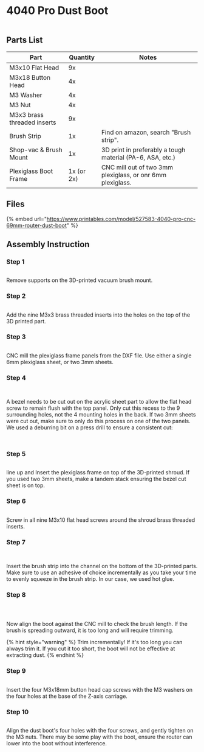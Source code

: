 # 4040 Pro Dust Boot



<figure><img src="../../../.gitbook/assets/20230714_213141.jpg" alt=""><figcaption></figcaption></figure>



## Parts List

| Part                        | Quantity   | Notes                                                      |
| --------------------------- | ---------- | ---------------------------------------------------------- |
| M3x10 Flat Head             | 9x         |                                                            |
| M3x18 Button Head           | 4x         |                                                            |
| M3 Washer                   | 4x         |                                                            |
| M3 Nut                      | 4x         |                                                            |
| M3x3 brass threaded inserts | 9x         |                                                            |
| Brush Strip                 | 1x         | Find on amazon, search "Brush strip".                      |
| Shop-vac & Brush Mount      | 1x         | 3D print in preferably a tough material (PA-6, ASA, etc.)  |
| Plexiglass Boot Frame       | 1x (or 2x) | CNC mill out of two 3mm plexiglass, or onr 6mm plexiglass. |

## Files

{% embed url="https://www.printables.com/model/527583-4040-pro-cnc-69mm-router-dust-boot" %}

## Assembly Instruction

### Step 1



<figure><img src="../../../.gitbook/assets/20230714_142521.jpg" alt=""><figcaption></figcaption></figure>

Remove supports on the 3D-printed vacuum brush mount.

### Step 2

<figure><img src="../../../.gitbook/assets/20230714_142626.jpg" alt=""><figcaption></figcaption></figure>

Add the nine M3x3 brass threaded inserts into the holes on the top of the 3D printed part.

### Step 3



<figure><img src="../../../.gitbook/assets/20230714_162040.jpg" alt=""><figcaption></figcaption></figure>

CNC mill the plexiglass frame panels from the DXF file. Use either a single 6mm plexiglass sheet, or two 3mm sheets.

### Step 4



<div>

<figure><img src="../../../.gitbook/assets/20230714_165807 (1).jpg" alt=""><figcaption></figcaption></figure>

 

<figure><img src="../../../.gitbook/assets/20230714_165814.jpg" alt=""><figcaption></figcaption></figure>

</div>

A bezel needs to be cut out on the acrylic sheet part to allow the flat head screw to remain flush with the top panel. Only cut this recess to the 9 surrounding holes, not the 4 mounting holes in the back. If two 3mm sheets were cut out, make sure to only do this process on one of the two panels. We used a deburring bit on a press drill to ensure a consistent cut:



<div>

<figure><img src="../../../.gitbook/assets/20230714_164846.jpg" alt=""><figcaption></figcaption></figure>

 

<figure><img src="../../../.gitbook/assets/20230714_165817.jpg" alt=""><figcaption></figcaption></figure>

</div>

### Step 5

<figure><img src="../../../.gitbook/assets/20230714_165840.jpg" alt=""><figcaption></figcaption></figure>

line up and Insert the plexiglass frame on top of the 3D-printed shroud. If you used two 3mm sheets, make a tandem stack ensuring the bezel cut sheet is on top.&#x20;

### Step 6



<figure><img src="../../../.gitbook/assets/20230714_170122.jpg" alt=""><figcaption></figcaption></figure>

Screw in all nine M3x10 flat head screws around the shroud brass threaded inserts.

### Step 7



<div>

<figure><img src="../../../.gitbook/assets/20230714_170526.jpg" alt=""><figcaption></figcaption></figure>

 

<figure><img src="../../../.gitbook/assets/20230714_170544.jpg" alt=""><figcaption></figcaption></figure>

</div>

Insert the brush strip into the channel on the bottom of the 3D-printed parts. Make sure to use an adhesive of choice incrementally as you take your time to evenly squeeze in the brush strip. In our case, we used hot glue.&#x20;

### Step 8



<div>

<figure><img src="../../../.gitbook/assets/20230714_195016.jpg" alt=""><figcaption></figcaption></figure>

 

<figure><img src="../../../.gitbook/assets/20230714_171743.jpg" alt=""><figcaption></figcaption></figure>

 

<figure><img src="../../../.gitbook/assets/20230714_184323.jpg" alt=""><figcaption></figcaption></figure>

</div>

Now align the boot against the CNC mill to check the brush length. If the brush is spreading outward, it is too long and will require trimming.

{% hint style="warning" %}
Trim incrementally! If it's too long you can always trim it. If you cut it too short, the boot will not be effective at extracting dust.&#x20;
{% endhint %}

### Step 9



<figure><img src="../../../.gitbook/assets/20230714_195321.jpg" alt=""><figcaption></figcaption></figure>

Insert the four M3x18mm button head cap screws with the M3 washers on the four holes at the base of the Z-axis carriage.

### Step 10



<figure><img src="../../../.gitbook/assets/20230714_211907.jpg" alt=""><figcaption></figcaption></figure>

Align the dust boot's four holes with the four screws, and gently tighten on the M3 nuts. There may be some play with the boot, ensure the router can lower into the boot without interference.

